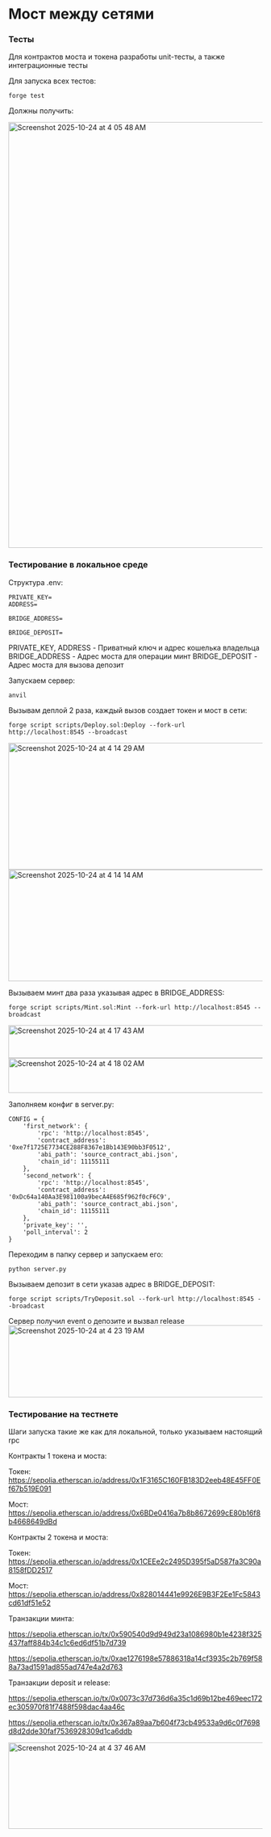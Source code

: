 # Мост между сетями

### Тесты

Для контрактов моста и токена разработы unit-тесты, а также интеграционные тесты

Для запуска всех тестов:
```
forge test
```

Должны получить:

<img width="754" height="843" alt="Screenshot 2025-10-24 at 4 05 48 AM" src="https://github.com/user-attachments/assets/64655423-12fa-49df-91c0-7361e4e21c80" />


### Тестирование в локальное среде

Структура .env:
```
PRIVATE_KEY=
ADDRESS=

BRIDGE_ADDRESS=

BRIDGE_DEPOSIT=
```
PRIVATE_KEY, ADDRESS - Приватный ключ и адрес кошелька владельца
BRIDGE_ADDRESS - Адрес моста для операции минт
BRIDGE_DEPOSIT - Адрес моста для вызова депозит

Запускаем сервер:
```
anvil
```

Вызывам деплой 2 раза, каждый вызов создает токен и мост в сети:

```
forge script scripts/Deploy.sol:Deploy --fork-url http://localhost:8545 --broadcast
```

<img width="912" height="251" alt="Screenshot 2025-10-24 at 4 14 29 AM" src="https://github.com/user-attachments/assets/e0080200-e16c-472d-95e7-18497d4b3809" />
<img width="911" height="221" alt="Screenshot 2025-10-24 at 4 14 14 AM" src="https://github.com/user-attachments/assets/f7f95207-8d62-4a27-ad0f-aa82cbca482d" />

Вызываем минт два раза указывая адрес в BRIDGE_ADDRESS:

```
forge script scripts/Mint.sol:Mint --fork-url http://localhost:8545 --broadcast
```
<img width="736" height="65" alt="Screenshot 2025-10-24 at 4 17 43 AM" src="https://github.com/user-attachments/assets/bca3db59-7831-44b7-a6ff-4e16f7017db9" />
<img width="709" height="69" alt="Screenshot 2025-10-24 at 4 18 02 AM" src="https://github.com/user-attachments/assets/68985a49-78c7-4667-b9c8-29f3ce41da90" />


Заполняем конфиг в server.py:

```
CONFIG = {
    'first_network': {
        'rpc': 'http://localhost:8545',
        'contract_address': '0xe7f1725E7734CE288F8367e1Bb143E90bb3F0512',
        'abi_path': 'source_contract_abi.json',
        'chain_id': 11155111 
    },
    'second_network': {
        'rpc': 'http://localhost:8545', 
        'contract_address': '0xDc64a140Aa3E981100a9becA4E685f962f0cF6C9',
        'abi_path': 'source_contract_abi.json',
        'chain_id': 11155111
    },
    'private_key': '',
    'poll_interval': 2
}
```

Переходим в папку сервер и запускаем его:
```
python server.py
```

Вызываем депозит в сети указав адрес в BRIDGE_DEPOSIT:

```
forge script scripts/TryDeposit.sol --fork-url http://localhost:8545 --broadcast 
```

Сервер получил event о депозите и вызвал release
<img width="987" height="143" alt="Screenshot 2025-10-24 at 4 23 19 AM" src="https://github.com/user-attachments/assets/a9095550-28f3-4ea4-a71f-98976b924b62" />


### Тестирование на тестнете

Шаги запуска такие же как для локальной, только указываем настоящий rpc

Контракты 1 токена и моста:

Токен: https://sepolia.etherscan.io/address/0x1F3165C160FB183D2eeb48E45FF0Ef67b519E091

Мост: https://sepolia.etherscan.io/address/0x6BDe0416a7b8b8672699cE80b16f8b4668649dBd

Контракты 2 токена и моста:

Токен: https://sepolia.etherscan.io/address/0x1CEEe2c2495D395f5aD587fa3C90a8158fDD2517

Мост: https://sepolia.etherscan.io/address/0x828014441e9926E9B3F2Ee1Fc5843cd61df51e52

Транзакции минта:

https://sepolia.etherscan.io/tx/0x590540d9d949d23a1086980b1e4238f325437faff884b34c1c6ed6df51b7d739

https://sepolia.etherscan.io/tx/0xae1276198e57886318a14cf3935c2b769f588a73ad1591ad855ad747e4a2d763

Транзакции deposit и release:

https://sepolia.etherscan.io/tx/0x0073c37d736d6a35c1d69b12be469eec172ec305970f81f7488f598dac4aa46c

https://sepolia.etherscan.io/tx/0x367a89aa7b604f73cb49533a9d6c0f7698d8d2dde30faf7536928309d1ca6ddb

<img width="890" height="171" alt="Screenshot 2025-10-24 at 4 37 46 AM" src="https://github.com/user-attachments/assets/aff1f4b3-ebc2-4ec5-93a6-625964173ff7" />


